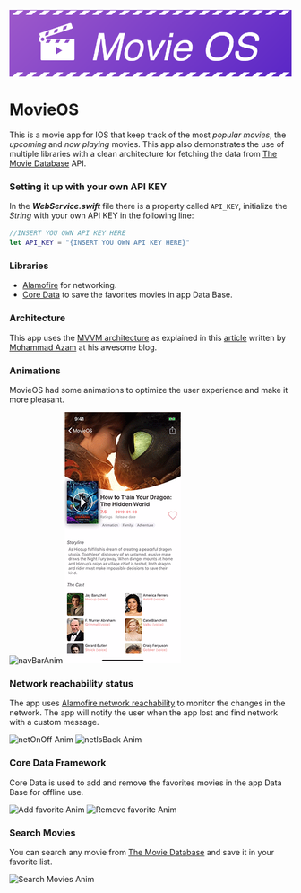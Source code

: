 ![Banner](https://github.com/OscarSantosGH/imagesAndGifs/blob/master/images/banner.png?raw=true "Movie OS")

# MovieOS

This is a movie app for IOS that keep track of the most _popular movies_, the _upcoming_ and _now playing_ movies. This app also demonstrates the use of multiple libraries with a clean architecture for fetching the data from [The Movie Database](https://www.themoviedb.org/) API.


### Setting it up with your own API KEY

In the _**WebService.swift**_ file there is a property called `API_KEY`, initialize the _String_ with your own API KEY in the following line:
```Swift
//INSERT YOU OWN API KEY HERE
let API_KEY = "{INSERT YOU OWN API KEY HERE}"
```

### Libraries

* [Alamofire](https://github.com/Alamofire/Alamofire) for networking.
* [Core Data](https://developer.apple.com/documentation/coredata) to save the favorites movies in app Data Base.


### Architecture
This app uses the [MVVM architecture](https://en.wikipedia.org/wiki/Model%E2%80%93view%E2%80%93viewmodel) as explained in this [article](https://medium.com/@azamsharp/mvvm-in-ios-from-net-perspective-580eb7f4f129) written by [Mohammad Azam](https://medium.com/@azamsharp) at his awesome blog. 

### Animations 

MovieOS had some animations to optimize the user experience and make it more pleasant.

![navBarAnim](https://github.com/OscarSantosGH/MovieOS/blob/master/images/gift/navBarAnim.gif?raw=true "NavBar Animation") ![save Anim](https://github.com/OscarSantosGH/MovieOS/blob/master/images/gift/saveAnim.gif?raw=true "Save Animation")

### Network reachability status

The app uses [Alamofire network reachability](https://github.com/Alamofire/Alamofire/blob/master/Documentation/AdvancedUsage.md#network-reachability) to monitor the changes in the network. The app will notify the user when the app lost and find network with a custom message.

![netOnOff Anim](https://github.com/OscarSantosGH/MovieOS/blob/master/images/gift/networkLost.gif?raw=true "Network Lost Animation") ![netIsBack Anim](https://github.com/OscarSantosGH/MovieOS/blob/master/images/gift/netIsBack.gif?raw=true "Network is back Animation")

### Core Data Framework

Core Data is used to add and remove the favorites movies in the app Data Base for offline use.

![Add favorite Anim](https://github.com/OscarSantosGH/MovieOS/blob/master/images/gift/addFav.gif?raw=true "Add favorite movie Animation") ![Remove favorite Anim](https://github.com/OscarSantosGH/MovieOS/blob/master/images/gift/removeFav.gif?raw=true "Remove favorite movie Animation")

### Search Movies

You can search any movie from [The Movie Database](https://www.themoviedb.org/) and save it in your favorite list.

![Search Movies Anim](https://github.com/OscarSantosGH/MovieOS/blob/master/images/gift/searchView.gif?raw=true "Search movie Animation")
